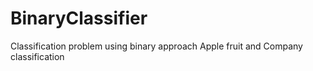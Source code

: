 # BinaryClassifier
Classification problem using binary approach
Apple fruit and Company classification
